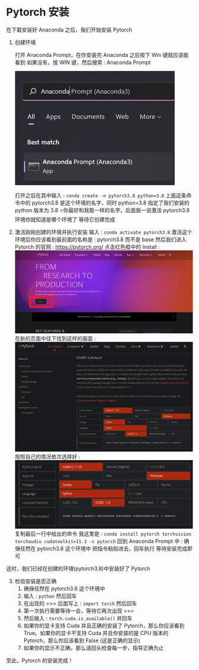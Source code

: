 # Pytorch 安装

在下载安装好 Anaconda 之后，我们开始安装 Pytorch

1. 创建环境
	
    打开 Anaconda Prompt，在你安装完 Anaconda 之后按下 Win 键就应该能看到
    如果没有，按 WIN 键，然后搜索 : Anaconda Prompt
	
    ![image-20220626165815333](https://raw.githubusercontent.com/Lucid1ty/images/main/picture/image-20220626165815333.png)
	
    打开之后在其中输入 : `conda create -n pytorch3.8 python=3.8`
    上面这条命令中的 pytorch3.8 是这个环境的名字，同时 python=3.8 指定了我们安装的 python 版本为 3.8
    ⭐你最好和我取一样的名字，后面我一说激活 pytorch3.8 环境你就知道是哪个环境了
    等待它创建完成
	
2. 激活刚刚创建的环境并执行安装
    输入 : `conda activate pytorch3.8`
    激活这个环境后你应该看到最前面的名称是 : pytorch3.8 而不是 base
    然后我们进入 Pytorch 的官网 : https://pytorch.org/
    点击红色框中的 Install :![image-20220626164616560](https://raw.githubusercontent.com/Lucid1ty/images/main/picture/image-20220626164616560.png)
    在新的页面中往下找到这样的画面 :![image-20220626164757985](https://raw.githubusercontent.com/Lucid1ty/images/main/picture/image-20220626164757985.png)
    按照自己的情况依次选择好 :
    ![image-20220626164926081](https://raw.githubusercontent.com/Lucid1ty/images/main/picture/image-20220626164926081.png)
    复制最后一行中给出的命令
    我这里是 : `conda install pytorch torchvision torchaudio cudatoolkit=11.3 -c pytorch`
    回到 Anaconda Prompt 中 :
    确保任然在 pytorch3.8 这个环境中
    把指令粘贴进去，回车执行
    等待安装完成即可

这时，我们已经在创建的环境(pytorch3.8)中安装好了 Pytorch

3. 检验安装是否正确
	1. 确保任然在 pytorch3.8 这个环境中
	2. 输入 : `python` 然后回车
	3. 在出现的 >>> 后面写上 : `import torch` 然后回车
	4. 第一次执行需要等待一会，等待它再次出现 >>> 
	5. 然后输入 : `torch.cuda.is_available()` 并回车
	6. 如果你的显卡支持 Cuda 并且正确的安装了 Pytorch，那么你应该看到 True。如果你的显卡不支持 Cuda 并且你安装的是 CPU 版本的 Pytorch，那么你应该看到 False (这是正确的显示)
	6. 如果你的显示不正确，那么请回头检查每一步，指导正确为止

至此，Pytorch 的安装完成！
